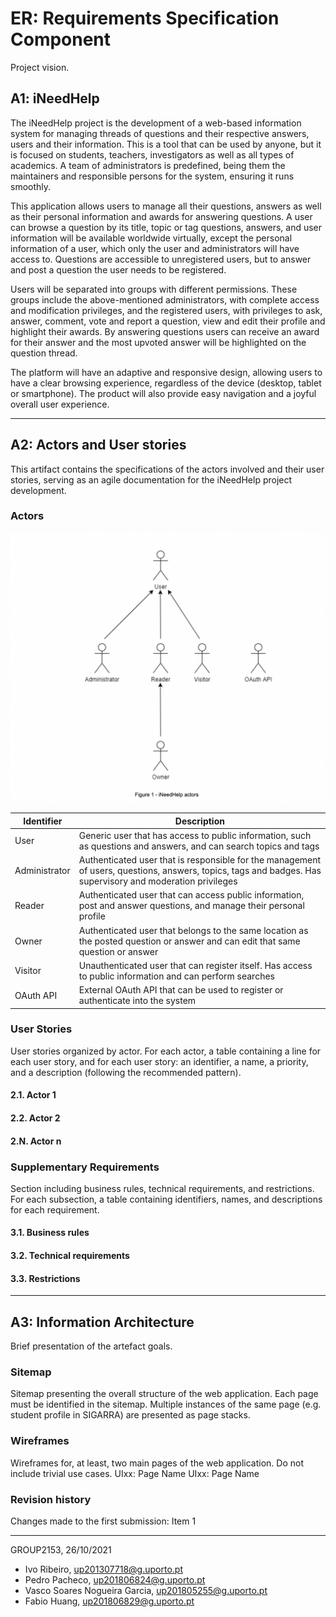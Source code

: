 # ER: Requirements Specification Component
Project vision.

## A1: iNeedHelp

The iNeedHelp project is the development of a web-based information system for managing threads of questions and their respective answers, users and their information. This is a tool that can be used by anyone, but it is focused on students, teachers, investigators as well as all types of academics. A team of administrators is predefined, being them the maintainers and responsible persons for the system, ensuring it runs smoothly.

This application allows users to manage all their questions, answers as well as their personal information and awards for answering questions. A user can browse a question by its title, topic or tag questions, answers, and user information will be available worldwide virtually, except the personal information of a user, which only the user and administrators will have access to. Questions are accessible to unregistered users, but to answer and post a question the user needs to be registered.

Users will be separated into groups with different permissions. These groups include the above-mentioned administrators, with complete access and modification privileges, and the registered users, with privileges to ask, answer, comment, vote and report a question, view and edit their profile and highlight their awards. By answering questions users can receive an award for their answer and the most upvoted answer will be highlighted on the question thread.

The platform will have an adaptive and responsive design, allowing users to have a clear browsing experience, regardless of the device (desktop, tablet or smartphone). The product will also provide easy navigation and a joyful overall user experience.

---
## A2: Actors and User stories
This artifact contains the specifications of the actors involved and their user stories, serving as an agile documentation for the iNeedHelp project development.

### Actors

![](./img/actorsDiagram.png)

| Identifier  | Description  | 
|---|---|
| User  |  Generic user that has access to public information, such as questions and answers, and can search topics and tags |   
|  Administrator |  Authenticated user that is responsible for the management of users, questions, answers, topics, tags and badges. Has supervisory and moderation privileges |   
| Reader  | Authenticated user that can access public information, post and answer questions, and manage their personal profile  |   
|  Owner |  Authenticated user that belongs to the same location as the posted question or answer and can edit that same question or answer |   
|  Visitor |  Unauthenticated user that can register itself. Has access to public information and can perform searches |   
| OAuth API  |  External OAuth API that can be used to register or authenticate into the system |   



### User Stories

User stories organized by actor.
For each actor, a table containing a line for each user story, and for each user story: an identifier, a name, a priority, and a description (following the recommended pattern).

#### 2.1. Actor 1
#### 2.2. Actor 2
#### 2.N. Actor n

### Supplementary Requirements

Section including business rules, technical requirements, and restrictions.
For each subsection, a table containing identifiers, names, and descriptions for each requirement.
#### 3.1. Business rules
#### 3.2. Technical requirements
#### 3.3. Restrictions

---
## A3: Information Architecture
Brief presentation of the artefact goals.

### Sitemap

Sitemap presenting the overall structure of the web application.
Each page must be identified in the sitemap.
Multiple instances of the same page (e.g. student profile in SIGARRA) are presented as page stacks.

### Wireframes

Wireframes for, at least, two main pages of the web application.
Do not include trivial use cases.
UIxx: Page Name
UIxx: Page Name

### Revision history
Changes made to the first submission:
Item 1

---
GROUP2153, 26/10/2021

- Ivo Ribeiro, up201307718@g.uporto.pt
- Pedro Pacheco, up201806824@g.uporto.pt
- Vasco Soares Nogueira Garcia, up201805255@g.uporto.pt
- Fabio Huang, up201806829@g.uporto.pt

